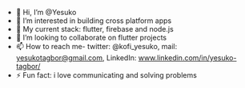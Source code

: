 - 👋 Hi, I’m @Yesuko
- 👀 I’m interested in building cross platform apps
- 🌱 My current stack: flutter, firebase and node.js
- 💞️ I’m looking to collaborate on flutter projects
- 📫 How to reach me- twitter: @kofi_yesuko, mail: yesukotagbor@gmail.com, LinkedIn: www.linkedin.com/in/yesuko-tagbor/
- ⚡ Fun fact: i love communicating and solving problems
